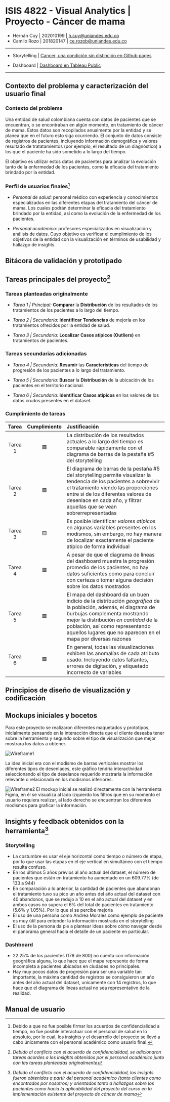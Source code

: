 # ISIS 4822 - Visual Analytics | Proyecto - Cáncer de mama

- Hernán Cuy | 202010199 | [h.cuy@uniandes.edu.co](mailto://h.cuy@uniandes.edu.co)
- Camilo Rozo | 201820147 | [ce.rozob@uniandes.edu.co](mailto://ce.rozob@uniandes.edu.co)

---

- Storytelling | [Cancer, una condición sin distinción en Github pages](https://hernancuy.github.io/ProyectoVisualization/)

- Dashboard | [Dashboard en Tableau Public](https://prod-useast-a.online.tableau.com/#/site/isis4822visualanalytics/views/ProyectoFinal_v2022_2eeeeeee/Dashboard5?:iid=3)

---

## Contexto del problema y caracterización del usuario final

### Contexto del problema

Una entidad de salud colombiana cuenta con datos de pacientes que se encuentran, o se encontraban en algún momento, en tratamiento de cáncer de mama. Estos datos son recopilados anualmente por la entidad y se planea que en el futuro esto siga ocurriendo. El conjunto de datos consiste de registros de pacientes, incluyendo información demográfica y valores resultado de tratatamientos (por ejemplo, el resultado de un diagnóstico) a los que el paciente ha sido sometido a lo largo del tiempo.

El objetivo es utilizar estos datos de pacientes para analizar la evolución tanto de la enfermedad de los pacientes, como la eficacia del tratamiento brindado por la entidad.

### Perfil de usuarios finales[^1]

- _Personal de salud:_ personal médico con experiencia y conocimientos especializados en las diferentes etapas del tratamiento del cáncer de mama. Los cuales podrán determinar la eficacia del tratamiento brindado por la entidad, así como la evolución de la enfermedad de los pacientes.

- _Personal académico:_ profesores especializados en visualización y análisis de datos. Cuyo objetivo es verificar el cumplimiento de los objetivos de la entidad con la visualización en términos de usabilidad y hallazgo de insights.

[^1]: Debido a que no fue posible firmar los acuerdos de confidencialidad a tiempo, no fue posible interactuar con el personal de salud en lo absoluto, por lo cual, los insights y el desarrollo del proyecto se llevó a cabo únicamente con el personal académico como usuario final.

## Bitácora de validación y prototipado

<!-- TODO: qué validaciones realizaron a qué tipo de usuario y qué retroalimentación obtuvieron -->

## Tareas principales del proyecto[^2]

[^2]: _Debido al conflicto con el acuerdo de confidencialidad, se adicionaron tareas acordes a los insights obtenidos por el personal académico junto con las tareas planteadas originalmente_

<!-- TODO: (WHY) -->

### Tareas planteadas originalmente

- _Tarea 1 | Principal:_ **Comparar** la **Distribución** de los resultados de los tratamientos de los pacientes a lo largo del tiempo.

- _Tarea 2 | Secundaria:_ **Identificar** **Tendencias** de mejoría en los tratamientos ofrecidos por la entidad de salud.

- _Tarea 3 | Secundaria:_ **Localizar** **Casos atípicos (Outliers)** en tratamientos de pacientes.

### Tareas secundarias adicionadas

- _Tarea 4 | Secundaria:_ **Resumir** las **Características** del tiempo de progresión de los pacientes a lo largo del tratamiento.

- _Tarea 5 | Secundaria:_ **Buscar** la **Distribución** de la ubicación de los pacientes en el territorio nacional.

- _Tarea 6 | Secundaria:_ **Identificar** **Casos atípicos** en los valores de los datos crudos presentes en el dataset.

### Cumplimiento de tareas

|  Tarea  | Cumplimiento | Justificación                                                                                                                                                                                                                                                                                |
| :-----: | :----------: | :------------------------------------------------------------------------------------------------------------------------------------------------------------------------------------------------------------------------------------------------------------------------------------------- |
| Tarea 1 |      🟩      | La distribución de los resultados actuales a lo largo del tiempo es comparable rápidamente con el diagrama de barras de la pestaña #5 del storytelling                                                                                                                                       |
| Tarea 2 |      🟩      | El diagrama de barras de la pestaña #5 del storytelling permite visualizar la tendencia de los pacientes a sobrevivir el tratamiento viendo las proporciones entre sí de los diferentes valores de desenlace en cada año, y filtrar aquellas que se vean sobrerrepresentadas                 |
| Tarea 3 |      🟨      | Es posible identificar _valores atípicos_ en algunas variables presentes en los modismos, sin embargo, no hay manera de localizar exactamente el paciente atípico de forma individual                                                                                                        |
| Tarea 4 |      🟥      | A pesar de que el diagrama de líneas del dashboard muestra la progresión promedio de los pacientes, no hay datos suficientes como para concluir con certeza o tomar alguna decisión sobre los datos mostrados                                                                                |
| Tarea 5 |      🟩      | El mapa del dashboard da un buen indicio de la distribución _geográfica_ de la población, además, el diagrama de burbujas complementa mostrando mejor la distribución _en cantidad_ de la población, así como representando aquellos lugares que no aparecen en el mapa por diversas razones |
| Tarea 6 |      🟩      | En general, todas las visualizaciones exhiben las anomalías de cada atributo usado. Incluyendo datos faltantes, errores de digitación, y etiquetado incorrecto de variables                                                                                                                  |

## Principios de diseño de visualización y codificación

<!-- TODO: (HOW del framework de Tamara) -->

## Mockups iniciales y bocetos

<!-- TODO -->

Para este proyecto se realizaron diferentes maquetados y prototipos, inicialmente pensando en la interacción directa que el cliente deseaba tener sobre la herramienta y segundo sobre el tipo de visualización que mejor mostrara los datos a obtener.

![Wireframe1](https://user-images.githubusercontent.com/60525731/205504943-3f5fa751-4650-433f-b398-e35a0caa3117.JPG)

La idea inicial era con el modismo de barras verticales mostrar los diferentes tipos de desenlaces, este gráfico tendría interactividad seleccionando el tipo de deselance requerido mostraría la información relevante o relacionada en los modismos inferiores.

![Wireframe2](https://user-images.githubusercontent.com/60525731/205505313-8bf08bfe-b228-4b0e-8ddb-e5ba6eb7e1a5.JPG)
El mockup inicial se realizó directamente con la herramienta Figma, en él se visualiza al lado izquierdo los filtros que en su momento el usuario requiera realizar, al lado derecho se encuentran los diferentes modismos para graficar la información. 




## Insights y feedback obtenidos con la herramienta[^3]

[^3]: _Debido al conflicto con el acuerdo de confidencialidad, los insights fueron obtenidos a partir del personal académico (tanto clientes como encontrados por nosotros) y orientados tanto a hallazgos sobre los pacientes como hacia la aplicabilidad del proyecto del curso en la implementación existente del proyecto de cáncer de mama_

### Storytelling

- La costumbre es usar el eje horizontal como tiempo o número de etapa, por lo que usar las etapas en el eje vertical en simultáneo con el tiempo resulta confuso.
- En los últimos 5 años previos al año actual del dataset, el número de pacientes que están en tratamiento ha aumentado en un 609.77% (de 133 a 944)
- En comparación a lo anterior, la cantidad de pacientes que abandonan el tratamiento tuvo su pico un año antes del año actual del dataset con 40 abandonos, que se redujo a 10 en el año actual del dataset y en ambos casos no supera el 6% del total de pacientes en tratamiento (5.6% y 1.05%). Por lo que sí se percibe mejoría
- El uso de una persona como Andrea Morales como ejemplo de paciente es muy útil para entender la información mostrada en el storytelling
- El uso de la persona da pie a plantear ideas sobre cómo navegar desde el panorama general hacia el detalle de un paciente en particular.

### Dashboard

- 22.25% de los pacientes (178 de 800) no cuenta con información geográfica alguna, lo que hace que el mapa represente de forma incompleta a pacientes ubicados en ciudades no principales.
- Hay muy pocos datos de progresión para ser una variable tan importante, la máxima cantidad de registros se consiguieron un año antes del año actual del dataset, unicamente con 14 registros, lo que hace que el diagrama de líneas actual no sea representativo de la realidad.

## Manual de usuario

<!--  con capturas y explicación de implementación final: qué ve el usuario final, cuáles son las pantallas y qué puede realizar (puede ser un video grabando la pantalla de la aplicación mientras una voz en off explica las funcionalidades) -->

